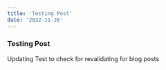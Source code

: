 ```yaml
---
title: 'Testing Post'
date: '2022-11-26'
---
```


### Testing Post

Updating Test to check for revalidating for blog posts
